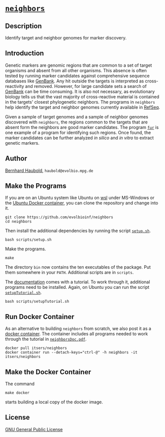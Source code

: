 # [`neighbors`](https://owncloud.gwdg.de/index.php/s/MlypXN3t5XUhvZJ)
## Description
Identify target and neighbor genomes for marker discovery.
## Introduction
Genetic markers are genomic regions that are common to a set of target
organisms and absent from all other organisms. This absence is often
tested by running marker candidates against comprehensive sequence
databases like [GenBank](https://www.ncbi.nlm.nih.gov/genbank/). Any
hit outside the targets is interpreted as cross-reactivity and
removed. However, for large candidate sets a search of
[GenBank](https://www.ncbi.nlm.nih.gov/genbank/) can be time
consuming. It is also not necessary, as evolutionary biology tells us
that the vast majority of cross-reactive material is contained in the
targets' closest phylogenetic neighbors. The programs in `neighbors`
help identify the target and neighbor genomes currently
available in [RefSeq](https://www.ncbi.nlm.nih.gov/refseq/). 

Given a sample of target genomes and a sample of neighbor genomes
discovered with `neighbors`, the regions common to the targets that
are absent form the neighbors are good marker candidates. The program
[`fur`](https://github.com/evolbioinf/fur) is one example of a program
for identifying such regions. Once found, the marker candidates can be
further analyzed *in silico* and
*in vitro* to extract genetic markers.  
## Author
[Bernhard Haubold](http://guanine.evolbio.mpg.de/), `haubold@evolbio.mpg.de`
## Make the Programs
If you are on an Ubuntu system like Ubuntu on
[wsl](https://learn.microsoft.com/en-us/windows/wsl/install) under
MS-Windows or the [Ubuntu Docker
container](https://hub.docker.com/_/ubuntu), you can clone the
repository and change into it.

`git clone https://github.com/evolbioinf/neighbors`  
`cd neighbors`

Then install the additional dependencies by running the script
[`setup.sh`](scripts/setup.sh).

`bash scripts/setup.sh`

Make the programs.

`make`

The directory `bin` now contains the ten executables of the
package. Put them somewhere in your `PATH`. Additional scripts are in
`scripts`.

The
[documentation](https://owncloud.gwdg.de/index.php/s/iBtUxwYqrUA2rbj)
comes with a tutorial. To work through it, additional programs need to
be installed. Again, on Ubuntu you can run the script
[`setupTutorial.sh`](scripts/setupTutorial.sh).

`bash scripts/setupTutorial.sh`
## Run Docker Container 
As an alternative to building `neighbors` from scratch, we also post it as a [docker
  container](https://hub.docker.com/r/itsers/neighbors). The container
  includes all programs needed to work through the tutorial in
  [`neighborsDoc.pdf`](https://owncloud.gwdg.de/index.php/s/iBtUxwYqrUA2rbj).
  
  `docker pull itsers/neighbors`  
  `docker container run --detach-keys="ctrl-@" -h neighbors -it itsers/neighbors`
## Make the Docker Container
The command

`make docker`

starts building a local copy of the docker image.
## License
[GNU General Public License](https://www.gnu.org/licenses/gpl.html)

